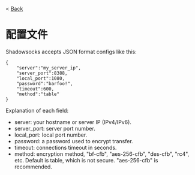 < [Back](README.md)

配置文件
========

Shadowsocks accepts JSON format configs like this:

```
{
    "server":"my_server_ip",
    "server_port":8388,
    "local_port":1080,
    "password":"barfoo!",
    "timeout":600,
    "method":"table"
}
````

Explanation of each field:

* server: your hostname or server IP (IPv4/IPv6).
* server_port: server port number.
* local_port: local port number.
* password: a password used to encrypt transfer.
* timeout: connections timeout in seconds.
* method: encryption method, "bf-cfb", "aes-256-cfb", "des-cfb", "rc4", etc. Default is table, which is not secure. "aes-256-cfb" is recommended.
